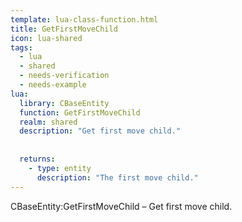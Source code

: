 ```yaml
---
template: lua-class-function.html
title: GetFirstMoveChild
icon: lua-shared
tags:
  - lua
  - shared
  - needs-verification
  - needs-example
lua:
  library: CBaseEntity
  function: GetFirstMoveChild
  realm: shared
  description: "Get first move child."
  
  
  returns:
    - type: entity
      description: "The first move child."
---
```


<div class="lua__search__keywords">
CBaseEntity:GetFirstMoveChild &#x2013; Get first move child.
</div>
